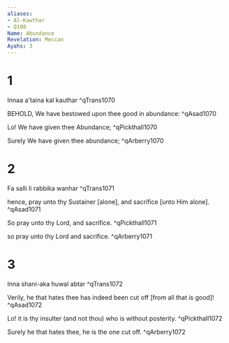 ```yaml
---
aliases:
- Al-Kawthar
- Q108
Name: Abundance
Revelation: Meccan
Ayahs: 3
---
```


# 1

Innaa a'taina kal kauthar ^qTrans1070


BEHOLD, We have bestowed upon thee good in abundance: ^qAsad1070


Lo! We have given thee Abundance; ^qPickthall1070


Surely We have given thee abundance; ^qArberry1070

# 2

Fa salli li rabbika wanhar ^qTrans1071


hence, pray unto thy Sustainer [alone], and sacrifice [unto Him alone]. ^qAsad1071


So pray unto thy Lord, and sacrifice. ^qPickthall1071


so pray unto thy Lord and sacrifice. ^qArberry1071

# 3

Inna shani-aka huwal abtar ^qTrans1072


Verily, he that hates thee has indeed been cut off [from all that is good]! ^qAsad1072


Lo! it is thy insulter (and not thou) who is without posterity. ^qPickthall1072


Surely he that hates thee, he is the one cut off. ^qArberry1072

